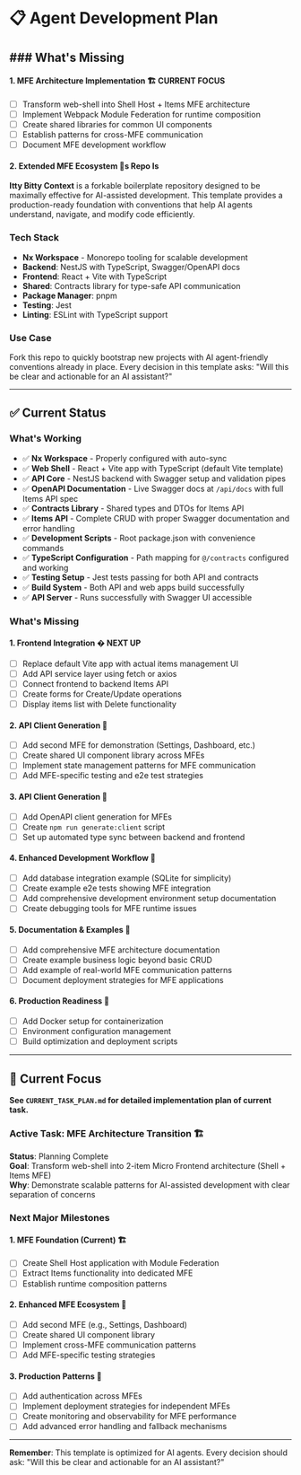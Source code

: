 # 📋 Agent Development Plan

## ### What's Missing

#### 1. **MFE Architecture Implementation** 🏗️ **CURRENT FOCUS**
- [ ] Transform web-shell into Shell Host + Items MFE architecture
- [ ] Implement Webpack Module Federation for runtime composition
- [ ] Create shared libraries for common UI components
- [ ] Establish patterns for cross-MFE communication
- [ ] Document MFE development workflow

#### 2. **Extended MFE Ecosystem** 🔧s Repo Is

**Itty Bitty Context** is a forkable boilerplate repository designed to be maximally effective for AI-assisted development. This template provides a production-ready foundation with conventions that help AI agents understand, navigate, and modify code efficiently.

### Tech Stack
- **Nx Workspace** - Monorepo tooling for scalable development
- **Backend**: NestJS with TypeScript, Swagger/OpenAPI docs
- **Frontend**: React + Vite with TypeScript
- **Shared**: Contracts library for type-safe API communication
- **Package Manager**: pnpm
- **Testing**: Jest
- **Linting**: ESLint with TypeScript support

### Use Case
Fork this repo to quickly bootstrap new projects with AI agent-friendly conventions already in place. Every decision in this template asks: "Will this be clear and actionable for an AI assistant?"

---

## ✅ Current Status

### What's Working
- ✅ **Nx Workspace** - Properly configured with auto-sync
- ✅ **Web Shell** - React + Vite app with TypeScript (default Vite template)
- ✅ **API Core** - NestJS backend with Swagger setup and validation pipes
- ✅ **OpenAPI Documentation** - Live Swagger docs at `/api/docs` with full Items API spec
- ✅ **Contracts Library** - Shared types and DTOs for Items API
- ✅ **Items API** - Complete CRUD with proper Swagger documentation and error handling
- ✅ **Development Scripts** - Root package.json with convenience commands
- ✅ **TypeScript Configuration** - Path mapping for `@/contracts` configured and working
- ✅ **Testing Setup** - Jest tests passing for both API and contracts
- ✅ **Build System** - Both API and web apps build successfully
- ✅ **API Server** - Runs successfully with Swagger UI accessible

### What's Missing

#### 1. **Frontend Integration** � **NEXT UP**
- [ ] Replace default Vite app with actual items management UI
- [ ] Add API service layer using fetch or axios
- [ ] Connect frontend to backend Items API
- [ ] Create forms for Create/Update operations
- [ ] Display items list with Delete functionality

#### 2. **API Client Generation** 🔧
- [ ] Add second MFE for demonstration (Settings, Dashboard, etc.)
- [ ] Create shared UI component library across MFEs
- [ ] Implement state management patterns for MFE communication
- [ ] Add MFE-specific testing and e2e test strategies

#### 3. **API Client Generation** 🔧
- [ ] Add OpenAPI client generation for MFEs
- [ ] Create `npm run generate:client` script  
- [ ] Set up automated type sync between backend and frontend

#### 4. **Enhanced Development Workflow** 🔧
- [ ] Add database integration example (SQLite for simplicity)
- [ ] Create example e2e tests showing MFE integration
- [ ] Add comprehensive development environment setup documentation
- [ ] Create debugging tools for MFE runtime issues

#### 5. **Documentation & Examples** 🔧
- [ ] Add comprehensive MFE architecture documentation
- [ ] Create example business logic beyond basic CRUD
- [ ] Add example of real-world MFE communication patterns
- [ ] Document deployment strategies for MFE applications

#### 6. **Production Readiness** 🔧
- [ ] Add Docker setup for containerization
- [ ] Environment configuration management
- [ ] Build optimization and deployment scripts

---

## 🚀 Current Focus

**See `CURRENT_TASK_PLAN.md` for detailed implementation plan of current task.**

### Active Task: MFE Architecture Transition 🏗️
**Status**: Planning Complete  
**Goal**: Transform web-shell into 2-item Micro Frontend architecture (Shell + Items MFE)  
**Why**: Demonstrate scalable patterns for AI-assisted development with clear separation of concerns

### Next Major Milestones

#### 1. **MFE Foundation** (Current) 🏗️
- [ ] Create Shell Host application with Module Federation
- [ ] Extract Items functionality into dedicated MFE
- [ ] Establish runtime composition patterns

#### 2. **Enhanced MFE Ecosystem** 🔧
- [ ] Add second MFE (e.g., Settings, Dashboard)
- [ ] Create shared UI component library
- [ ] Implement cross-MFE communication patterns
- [ ] Add MFE-specific testing strategies

#### 3. **Production Patterns** 🚀
- [ ] Add authentication across MFEs
- [ ] Implement deployment strategies for independent MFEs
- [ ] Create monitoring and observability for MFE performance
- [ ] Add advanced error handling and fallback mechanisms

---

**Remember**: This template is optimized for AI agents. Every decision should ask: "Will this be clear and actionable for an AI assistant?"

